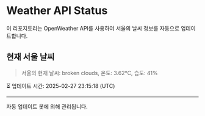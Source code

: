 
# Weather API Status

이 리포지토리는 OpenWeather API를 사용하여 서울의 날씨 정보를 자동으로 업데이트합니다.

## 현재 서울 날씨
> 서울의 현재 날씨: broken clouds, 온도: 3.62°C, 습도: 41%

⏳ 업데이트 시간: 2025-02-27 23:15:18 (UTC)

---
자동 업데이트 봇에 의해 관리됩니다.

